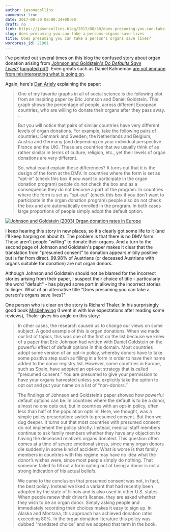 ```yaml
---
author: jasonacollins
comments: true
date: 2017-08-30 09:00:34+00:00
draft: no
link: https://jasoncollins.blog/2017/08/30/does-presuming-you-can-take-a-persons-organs-save-lives/
slug: does-presuming-you-can-take-a-persons-organs-save-lives
title: Does presuming you can take a person's organs save lives?
wordpress_id: 21901
---
```


I've pointed out several times on this blog the confused story about organ donation arising from [Johnson and Goldstein's _Do Defaults Save Lives?_](http://www.sciencemag.org/content/302/5649/1338) ([ungated pdf](http://www.dangoldstein.com/papers/DefaultsScience.pdf)). Even greats such as Daniel Kahneman [are not immune from misinterpreting what is going on](https://jasoncollins.blog/2016/06/29/re-reading-kahnemans-thinking-fast-and-slow/).

Again, here's [Dan Ariely](http://freakonomics.com/2008/04/08/how-much-progress-have-psychology-and-psychiatry-really-made-a-freakonomics-quorum/) explaining the paper:


<blockquote>One of my favorite graphs in all of social science is the following plot from an inspiring paper by Eric Johnson and Daniel Goldstein. This graph shows the percentage of people, across different European countries, who are willing to donate their organs after they pass away. ...

But you will notice that pairs of similar countries have very different levels of organ donations. For example, take the following pairs of countries: Denmark and Sweden; the Netherlands and Belgium; Austria and Germany (and depending on your individual perspective France and the UK). These are countries that we usually think of as rather similar in terms of culture, religion, etc., yet their levels of organ donations are very different.

So, what could explain these differences? It turns out that it is the design of the form at the DMV. In countries where the form is set as “opt-in” (check this box if you want to participate in the organ donation program) people do not check the box and as a consequence they do not become a part of the program. In countries where the form is set as “opt-out” (check this box if you don’t want to participate in the organ donation program) people also do not check the box and are automatically enrolled in the program. In both cases large proportions of people simply adopt the default option.</blockquote>


[![Johnson and Goldstein (2003) Organ donation rates in Europe](https://jasonallancollins.files.wordpress.com/2015/02/johnson-and-goldstein-2003-organ-donation-rates-in-europe.png?w=620)](https://jasonallancollins.files.wordpress.com/2015/02/johnson-and-goldstein-2003-organ-donation-rates-in-europe.png)

I keep hearing this story in new places, so it's clearly got some life to it (and I'll keep harping on about it). The problem is that there is no DMV form. These aren't people "willing" to donate their organs. And a turn to the second page of Johnson and Goldstein's paper makes it clear that the translation from "presumed consent" to donation appears mildly positive but is far from direct. 99.98% of Austrians (or deceased Austrians with organs suitable for donation) are not organ donors.

Although Johnson and Goldstein should not be blamed for the incorrect stories arising from their paper, I suspect their choice of title - particularly the word "default" - has played some part in allowing the incorrect stories to linger. What of an alternative title "Does presuming you can take a person's organs save lives?"

One person who is clear on the story is Richard Thaler. In his surprisingly good book [Misbehaving](http://amzn.to/2vq7eGa) (I went in with low expectations after reading some reviews), Thaler gives his angle on this story:


<blockquote>In other cases, the research caused us to change our views on some subject. A good example of this is organ donations. When we made our list of topics, this was one of the first on the list because we knew of a paper that Eric Johnson had written with Daniel Goldstein on the powerful effect of default options in this domain. Most countries adopt some version of an opt-in policy, whereby donors have to take some positive step such as filling in a form in order to have their name added to the donor registry list. However, some countries in Europe, such as Spain, have adopted an opt-out strategy that is called “presumed consent.” You are presumed to give your permission to have your organs harvested unless you explicitly take the option to opt out and put your name on a list of “non-donors.”

The findings of Johnson and Goldstein’s paper showed how powerful default options can be. In countries where the default is to be a donor, almost no one opts out, but in countries with an opt-in policy, often less than half of the population opts in! Here, we thought, was a simple policy prescription: switch to presumed consent. But then we dug deeper. It turns out that most countries with presumed consent do not implement the policy strictly. Instead, medical staff members continue to ask family members whether they have any objection to having the deceased relative’s organs donated. This question often comes at a time of severe emotional stress, since many organ donors die suddenly in some kind of accident. What is worse is that family members in countries with this regime may have no idea what the donor’s wishes were, since most people simply do nothing. That someone failed to fill out a form opting out of being a donor is not a strong indication of his actual beliefs.

We came to the conclusion that presumed consent was not, in fact, the best policy. Instead we liked a variant that had recently been adopted by the state of Illinois and is also used in other U.S. states. When people renew their driver’s license, they are asked whether they wish to be an organ donor. Simply asking people and immediately recording their choices makes it easy to sign up. In Alaska and Montana, this approach has achieved donation rates exceeding 80%. In the organ donation literature this policy was dubbed “mandated choice” and we adopted that term in the book.</blockquote>
